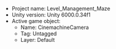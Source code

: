 <!-- UNITY CODE ASSIST INSTRUCTIONS START -->
- Project name: Level_Management_Maze
- Unity version: Unity 6000.0.34f1
- Active game object:
  - Name: CinemachineCamera
  - Tag: Untagged
  - Layer: Default
<!-- UNITY CODE ASSIST INSTRUCTIONS END -->